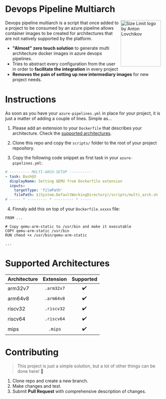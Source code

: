 # Devops Pipeline Multiarch
<img src="https://avatars.slack-edge.com/2019-01-17/528389819366_e7a0672f0480b3e98d21_512.png" align="right"
     alt="Size Limit logo by Anton Lovchikov" width="130" height="150">
Devops pipeline multiarch is a script that once added to a project to be consumed by an azure pipeline allows container images to be created for architectures that are not natively supported by the platform.
* **"Almost" zero touch solution** to generate multi architecture docker images in azure devops pipelines.
* Tries to abstract every configuration from the user in order to **facilitate the integration** in every project
* **Removes the pain of setting up new intermediary images** for new project needs.

# Instructions
As soon as you have your ``azure-pipelines.yml`` in place for your project, it is just a matter of adding a couple of lines. Simple as...

1. Please add an extension to your ``Dockerfile`` that describes your architecture. Check the [supported architectures](#supported-architectures).

2. Clone this repo and copy the ``scripts/`` folder to the root of your project repository.

3. Copy the following code snippet as first task in your ``azure-pipelines.yml``:
```yaml
# --------- MULTI-ARCH-SETUP ----------
- task: Bash@3
  displayName: Setting QEMU from Dockerfile extension
  inputs:
    targetType: 'filePath'
    filePath: $(System.DefaultWorkingDirectory)/scripts/multi_arch.sh
# ----- * --------- * --------- * -----  
``` 
4. Finnaly add this on top of your ``Dockerfile.xxxxx`` file:
```docker
FROM ...

# Copy qemu-arm-static to /usr/bin and make it executable
COPY qemu-arm-static /usr/bin
RUN chmod +x /usr/bin/qemu-arm-static

...
```


# Supported Architectures
| Architecture   | Extension      | Supported            |
|----------------|:--------------:|:--------------------:|
| arm32v7        |``.arm32v7``    |   :heavy_check_mark: |
| arm64v8        |``.arm64v8``    |   :heavy_check_mark: |
| riscv32        |``.riscv32``    |   :heavy_check_mark: |
| riscv64        |``.riscv64``    |   :heavy_check_mark: |
| mips           |``.mips``       |   :heavy_check_mark: |


# Contributing
> This project is just a simple solution, but a lot of other things can be done here! :facepunch:
1. Clone repo and create a new branch.
2. Make changes and test.
3. Submit **Pull Request** with comprehensive description of changes.
